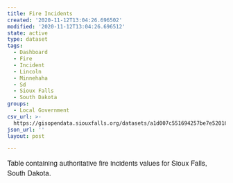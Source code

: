 ```yaml
---
title: Fire Incidents
created: '2020-11-12T13:04:26.696502'
modified: '2020-11-12T13:04:26.696512'
state: active
type: dataset
tags:
  - Dashboard
  - Fire
  - Incident
  - Lincoln
  - Minnehaha
  - Sd
  - Sioux Falls
  - South Dakota
groups:
  - Local Government
csv_url: >-
  https://gisopendata.siouxfalls.org/datasets/a1d007c551694257be7e52016ac7daa1_1.csv?outSR=%7B%22latestWkid%22%3A32164%2C%22wkid%22%3A32164%7D
json_url: ''
layout: post

---
```

<span style='font-family: &quot;Avenir Next W01&quot;, &quot;Avenir Next W00&quot;, &quot;Avenir Next&quot;, Avenir, &quot;Helvetica Neue&quot;, sans-serif; font-size: 16px;'>Table containing authoritative fire incidents values for Sioux Falls, South Dakota.</span>
